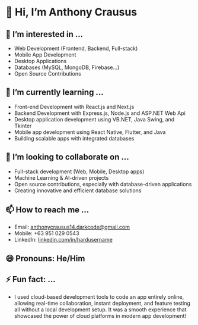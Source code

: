 # 👋 Hi, I’m Anthony Crausus

## 👀 I’m interested in ...
- Web Development (Frontend, Backend, Full-stack)
- Mobile App Development
- Desktop Applications
- Databases (MySQL, MongoDB, Firebase...)
- Open Source Contributions

## 🌱 I’m currently learning ...
- Front-end Development with React.js and Next.js
- Backend Development with Express.js, Node.js and ASP.NET Web Api
- Desktop application development using VB.NET, Java Swing, and Tkinter
- Mobile app development using React Native, Flutter, and Java
- Building scalable apps with integrated databases

## 💞️ I’m looking to collaborate on ...
- Full-stack development (Web, Mobile, Desktop apps)
- Machine Learning & AI-driven projects
- Open source contributions, especially with database-driven applications
- Creating innovative and efficient database solutions

## 📫 How to reach me ...
- Email: anthonycrausus14.darkcode@gmail.com
- Mobile: +63 951 029 0543
- LinkedIn: [linkedin.com/in/hardusername](https://linkedin.com/in/hardusername)

## 😄 Pronouns: He/Him

## ⚡ Fun fact: ...
- I used cloud-based development tools to code an app entirely online, allowing real-time collaboration, instant deployment, and feature testing all without a local development setup. It was a smooth experience that showcased the power of cloud platforms in modern app development!
